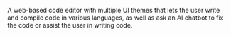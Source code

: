 A web-based code editor with multiple UI themes that lets the user write and compile code in various languages, as well as ask an AI chatbot to fix the code or assist the user in writing code.